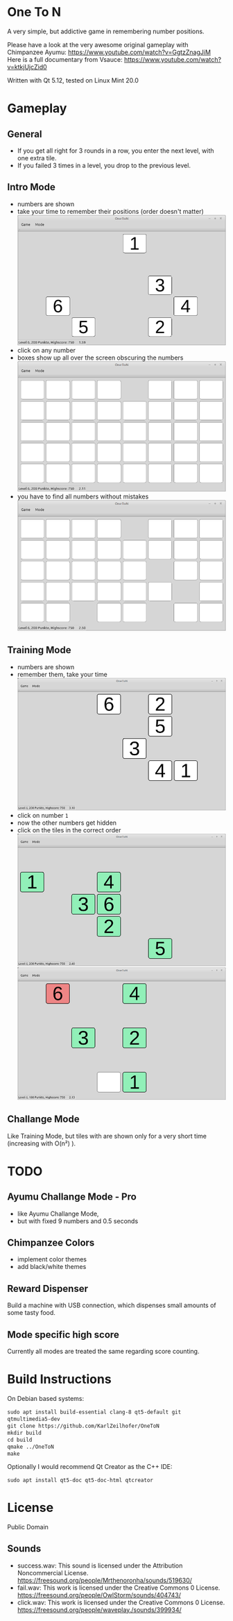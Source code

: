 One To N
========

A very simple, but addictive game in remembering number positions. 

Please have a look at the very awesome original gameplay with Chimpanzee Ayumu: https://www.youtube.com/watch?v=GgtzZnagJiM
Here is a full documentary from Vsauce: https://www.youtube.com/watch?v=ktkjUjcZid0

Written with Qt 5.12, tested on Linux Mint 20.0

# Gameplay
## General
* If you get all right for 3 rounds in a row, you enter the next level, with one extra tile.
* If you failed 3 times in a level, you drop to the previous level.

## Intro Mode
* numbers are shown
* take your time to remember their positions (order doesn't matter)
![Preview for Level 10](screenshots/intro-preview.png)
* click on any number
* boxes show up all over the screen obscuring the numbers
![Preview for Level 10](screenshots/intro-covered.png)
* you have to find all numbers without mistakes
![Preview for Level 10](screenshots/intro-5-of-6.png)


## Training Mode
* numbers are shown
* remember them, take your time
![Preview for Level 10](screenshots/preview.png)
* click on number `1`
* now the other numbers get hidden
* click on the tiles in the correct order
![Preview for Level 10](screenshots/success.png)
![Failed, didn't remember number 7!](screenshots/failed.png)

## Challange Mode
Like Training Mode, but tiles with are shown only for a very short time (increasing with O(n²) ).


# TODO
## Ayumu Challange Mode - Pro
* like Ayumu Challange Mode,
* but with fixed 9 numbers and 0.5 seconds

## Chimpanzee Colors
* implement color themes
* add black/white themes

## Reward Dispenser
Build a machine with USB connection, which dispenses small amounts of some tasty food.

## Mode specific high score
Currently all modes are treated the same regarding score counting.


# Build Instructions
On Debian based systems:
```
sudo apt install build-essential clang-8 qt5-default git qtmultimedia5-dev
git clone https://github.com/KarlZeilhofer/OneToN
mkdir build
cd build
qmake ../OneToN
make
```
Optionally I would recommend Qt Creator as the C++ IDE:
```
sudo apt install qt5-doc qt5-doc-html qtcreator
```


# License
Public Domain

## Sounds
* success.wav: This sound is licensed under the Attribution Noncommercial License.  
  https://freesound.org/people/Mrthenoronha/sounds/519630/  
* fail.wav: This work is licensed under the Creative Commons 0 License.  
  https://freesound.org/people/OwlStorm/sounds/404743/  
* click.wav: This work is licensed under the Creative Commons 0 License.  
  https://freesound.org/people/waveplay./sounds/399934/


